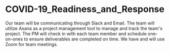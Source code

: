 # COVID-19_Readiness_and_Response
  Our team will be communicating through Slack and Email. The team will utilize Asana as a project management tool to manage and track the team's project. The PM will check in with each team member and schedule one-on-ones to ensure deliverables are completed on time. We have and will use Zoom for team meetings.

